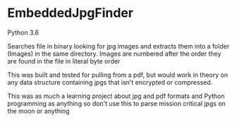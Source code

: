 # EmbeddedJpgFinder

Python 3.6 

Searches file in binary looking for jpg images and extracts them into a folder (Images) in the same directory.
Images are numbered after the order they are found in the file in literal byte order

This was built and tested for pulling from a pdf, 
but would work in theory on any data structure containing jpgs that isn't encrypted or compressed.

This was as much a learning project about jpg and pdf formats and Python programming as anything so don't use this to parse mission critical jpgs on the moon or anything

